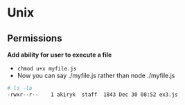 # Unix

## Permissions

**Add ability for user to execute a file**
* `chmod u+x myfile.js`
* Now you can say ./myfile.js rather than node ./myfile.js
```sh
# ls -la
-rwxr--r--    1 akiryk  staff  1843 Dec 30 08:52 ex3.js
```
